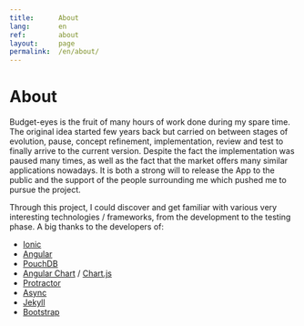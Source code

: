 ```yaml
---
title:      About
lang:       en
ref:        about
layout:     page
permalink:  /en/about/
---
```


# About

Budget-eyes is the fruit of many hours of work done during my spare time.
The original idea started few years back but carried on between stages of evolution, pause, concept refinement, implementation, review and test to finally arrive to the current version.
Despite the fact the implementation was paused many times, as well as the fact that the market offers many similar applications nowadays.
It is both a strong will to release the App to the public and the support of the people surrounding me which pushed me to pursue the project.    

Through this project, I could discover and get familiar with various very interesting technologies / frameworks, from the development to the testing phase.
A big thanks to the developers of:

- [Ionic](https://ionicframework.com/)
- [Angular](https://angular.io/)
- [PouchDB](https://pouchdb.com/)
- [Angular Chart](https://jtblin.github.io/angular-chart.js/) / [Chart.js](http://www.chartjs.org/)
- [Protractor](http://www.protractortest.org/)
- [Async](https://caolan.github.io/async/)
- [Jekyll](https://jekyllrb.com/)
- [Bootstrap](https://getbootstrap.com/)
